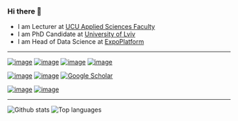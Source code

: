 ### Hi there 👋

- I am Lecturer at [UCU Applied Sciences Faculty](https://apps.ucu.edu.ua/en/)
- I am PhD Candidate at [University of Lviv](https://lnu.edu.ua/en/)
- I am Head of Data Science at [ExpoPlatform](https://expoplatform.com/)

---

[![image](https://img.shields.io/badge/LinkedIn-0077B5?style=for-the-badge&logo=linkedin&logoColor=white)](https://www.linkedin.com/in/kosovan-oleksandr/)
[![image](https://img.shields.io/badge/GitHub-100000?style=for-the-badge&logo=github&logoColor=white)](https://github.com/OleksandrKosovan)
[![image](https://img.shields.io/badge/Kaggle-20BEFF?style=for-the-badge&logo=Kaggle&logoColor=white)](https://www.kaggle.com/kosovanolexandr)
[![image](https://img.shields.io/badge/Medium-12100E?style=for-the-badge&logo=medium&logoColor=white)](https://medium.com/@oleksandr.kosovan)

[![image](https://img.shields.io/badge/orcid-A6CE39?style=for-the-badge&logo=orcid&logoColor=white)](https://orcid.org/0000-0002-9790-713X)
[![image](https://img.shields.io/badge/Research_Gate-00CCBB.svg?&style=for-the-badge&logo=ResearchGate&logoColor=white)](https://www.researchgate.net/profile/Oleksandr-Kosovan)
[![Google Scholar](https://img.shields.io/badge/Google%20Scholar-4285F4?style=for-the-badge&logo=google-scholar&logoColor=white)](https://scholar.google.com/citations?user=CvOs8wQAAAAJ&hl=uk)

[![image](https://img.shields.io/badge/Goodreads-372213?style=for-the-badge&logo=goodreads&logoColor=white)](https://www.goodreads.com/user/show/108442429)
[![image](https://img.shields.io/badge/-Behance-blue?style=for-the-badge&logo=behance&logoColor=white)](https://www.behance.net/sanyakosov6dbe)

---

![Github stats](https://github-readme-stats.vercel.app/api?username=OleksandrKosovan)
![Top languages](https://github-readme-stats.vercel.app/api/top-langs/?username=OleksandrKosovan&hide=html,TSQL,JavaScript,PostScript,SCSS,CSS,Less&layout=compact&langs_count=10)
